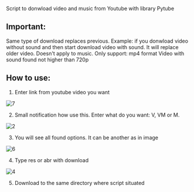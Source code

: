 Script to donwload video and music from Youtube with library Pytube

## Important:

Same type of download replaces previous. Example:
if you donwload video without sound and then start download video with sound. It will replace older video.
Doesn't apply to music.
Only support: mp4 format
Video with sound found not higher than 720p

## How to use:
1. Enter link from youtube video you want

![7](https://user-images.githubusercontent.com/49831284/99093073-acf88b00-25da-11eb-9b39-3cfd37cb2234.png)

2. Small notification how use this. Enter what do you want: V, VM or M.

![2](https://user-images.githubusercontent.com/49831284/99090485-62294400-25d7-11eb-93ff-fc78c0359b4c.png)

3. You will see all found options. It can be another as in image

![6](https://user-images.githubusercontent.com/49831284/99093156-c8fc2c80-25da-11eb-93d5-a60bc821198a.png)

4. Type res or abr with download

![4](https://user-images.githubusercontent.com/49831284/99093209-d9140c00-25da-11eb-93af-c6c13160d1bc.png)

5. Download to the same directory where script situated

